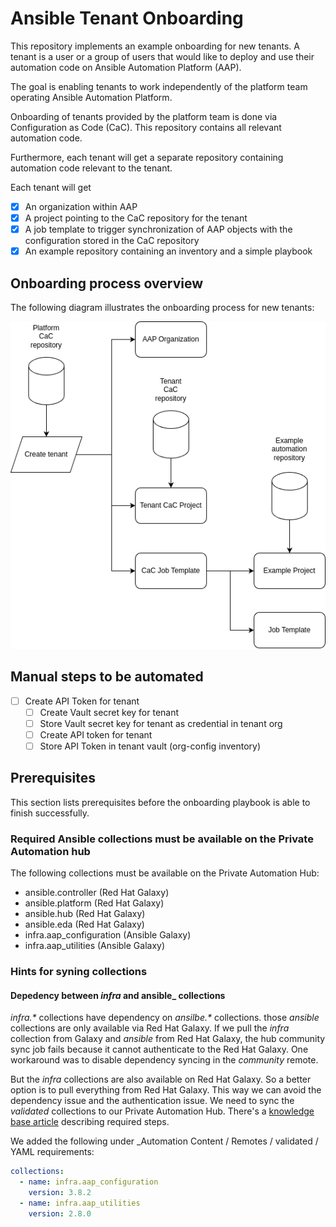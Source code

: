 # Ansible Tenant Onboarding

This repository implements an example onboarding for new tenants. A tenant is a user or a group of users that would like to deploy and use their automation code on Ansible Automation Platform (AAP).

The goal is enabling tenants to work independently of the platform team operating Ansible Automation
Platform.

Onboarding of tenants provided by the platform team is done via Configuration as Code (CaC). This repository contains all relevant automation code.

Furthermore, each tenant will get a separate repository containing automation code relevant to the tenant.

Each tenant will get

- [x] An organization within AAP
- [x] A project pointing to the CaC repository for the tenant
- [x] A job template to trigger synchronization of AAP objects with the configuration stored in the CaC repository
- [x] An example repository containing an inventory and a simple playbook

## Onboarding process overview

The following diagram illustrates the onboarding process for new tenants:

![image](docs/images/onboarding_flow.png)

## Manual steps to be automated

- [ ] Create API Token for tenant
  - [ ] Create Vault secret key for tenant
  - [ ] Store Vault secret key for tenant as credential in tenant org
  - [ ] Create API token for tenant
  - [ ] Store API Token in tenant vault (org-config inventory)

## Prerequisites

This section lists prerequisites before the onboarding playbook is able to finish successfully.

### Required Ansible collections must be available on the Private Automation hub

The following collections must be available on the Private Automation Hub:

- ansible.controller (Red Hat Galaxy)
- ansible.platform (Red Hat Galaxy)
- ansible.hub (Red Hat Galaxy)
- ansible.eda (Red Hat Galaxy)
- infra.aap_configuration (Ansible Galaxy)
- infra.aap_utilities (Ansible Galaxy)

### Hints for syning collections

#### Depedency between _infra_ and ansible_ collections

_infra.*_ collections have dependency on _ansilbe.*_ collections. those _ansible_ collections are only available via Red Hat Galaxy. If we pull the _infra_ collection from Galaxy and _ansible_ from Red Hat Galaxy, the hub community sync job fails because it cannot authenticate to the Red Hat Galaxy. One workaround was to disable dependency syncing in the _community_ remote.

But the _infra_ collections are also available on Red Hat Galaxy. So a better option is to pull everything from Red Hat Galaxy. This way we can avoid the dependency issue and the authentication issue. We need to sync the _validated_ collections to our Private Automation Hub. There's a [knowledge base article](https://access.redhat.com/solutions/7057141) describing required steps.

We added the following under _Automation Content / Remotes / validated / YAML requirements:

```yaml
collections:
  - name: infra.aap_configuration
    version: 3.8.2
  - name: infra.aap_utilities
    version: 2.8.0
```
